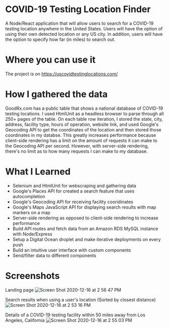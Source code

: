 # COVID-19 Testing Location Finder

A Node/React application that will allow users to search for a COVID-19 testing location anywhere in the United States. Users will have the option of using their own detected location or any US city. In addition, users will have the option to specify how far (in miles) to search out. 

# Where you can use it

The project is on https://uscovidtestinglocations.com/

# How I gathered the data

GoodRx.com has a public table that shows a national database of COVID-19 testing locations. I used HtmlUnit as a headless browser to parse through all 250+ pages of the table. On each table row iteration, I stored the state, city, address, facility type, hours of operation, website link, and used Google's Geocoding API to get the coordinates of the location and then stored those coordinates in my databse. This greatly increases performance because client-side rendering has a limit on the amount of requests it can make to the Geocoding API per second. However, with server-side rendering, there's no limit as to how many requests I can make to my database.

# What I Learned
 
* Selenium and HtmlUnit for webscraping and gathering data 
* Google's Places API for created a search feature that uses autocompletion
* Google's Geocoding API for receiving facility cooridinates
* Google's Maps JavaScript API for displaying search results with map markers on a map
* Server-side rendering as opposed to client-side rendering to increase performance
* Build API routes and fetch data from an Amazon RDS MySQL instance with Node/Express
* Setup a Digital Ocean droplet and make iterative deployments on every push
* Build an intuitive user interface with custom components
* Send/filter data to different components

# Screenshots

Landing page
![Screen Shot 2020-12-16 at 2 56 47 PM](https://user-images.githubusercontent.com/44252033/102405658-1ccdad00-3faf-11eb-9eb0-0ae905403379.png)

Search results when using a user's location (Sorted by closest distance)
![Screen Shot 2020-12-16 at 2 53 16 PM](https://user-images.githubusercontent.com/44252033/102405696-26efab80-3faf-11eb-86fa-4b8183753622.png)



Details of a COVID-19 testing facility within 50 miles away from Los Angeles, California
![Screen Shot 2020-12-16 at 2 55 03 PM](https://user-images.githubusercontent.com/44252033/102405731-3242d700-3faf-11eb-803f-429c54c0d780.png)
